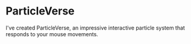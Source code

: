 # ParticleVerse
I've created ParticleVerse, an impressive interactive particle system that responds to your mouse movements. 
